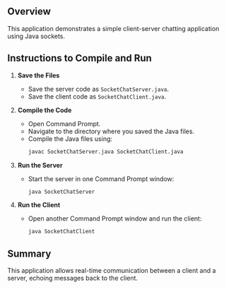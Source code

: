 ## Overview
This application demonstrates a simple client-server chatting application using Java sockets.

## Instructions to Compile and Run

1. **Save the Files**
   - Save the server code as `SocketChatServer.java`.
   - Save the client code as `SocketChatClient.java`.

2. **Compile the Code**
   - Open Command Prompt.
   - Navigate to the directory where you saved the Java files.
   - Compile the Java files using:
     ```cmd
     javac SocketChatServer.java SocketChatClient.java
     ```

3. **Run the Server**
   - Start the server in one Command Prompt window:
     ```cmd
     java SocketChatServer
     ```

4. **Run the Client**
   - Open another Command Prompt window and run the client:
     ```cmd
     java SocketChatClient
     ```

## Summary
This application allows real-time communication between a client and a server, echoing messages back to the client.
